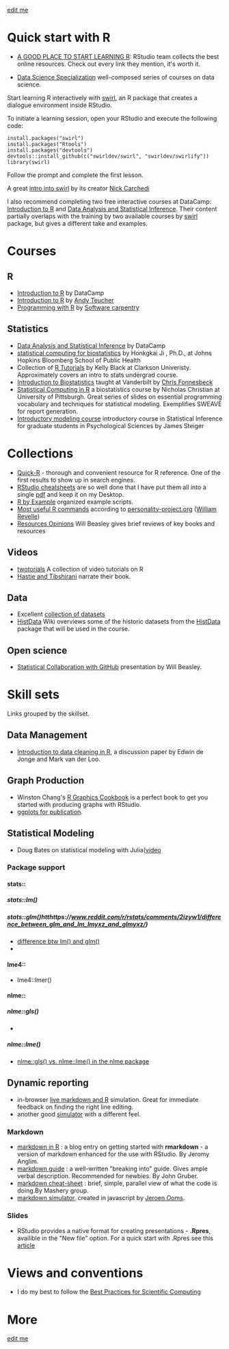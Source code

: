 [edit me](https://github.com/andkov/psy532/edit/master/resources.md)  


  
# Quick start with R

- [A GOOD PLACE TO START LEARNING R](http://www.rstudio.com/resources/training/online-learning/): RStudio team collects the best online resources. Check out every link they mention, it's worth it.  

- [Data Science Specialization](https://github.com/DataScienceSpecialization) well-composed series of courses on data science.  


Start learning R interactively with [swirl](http://swirlstats.com/students.html), an R package that creates a dialogue environment inside RStudio.  

To initiate a learning session, open your RStudio and execute the following code:  

```
install.packages("swirl")  
install.packages("Rtools")  
install.packages("devtools")  
devtools::install_github(c("swirldev/swirl", "swirldev/swirlify"))  
library(swirl)  
```

Follow the prompt and complete the first lesson.

A great [intro into swirl](https://www.youtube.com/watch?v=S1tBTlrx0JY) by its creator [Nick Carchedi](http://nickcarchedi.com/)

I also recommend completing two free interactive courses at DataCamp: [Introduction to R](https://www.datacamp.com/courses/introduction-to-r) and [Data Analysis and Statistical Inference](https://www.datacamp.com/courses/data-analysis-and-statistical-inference_mine-cetinkaya-rundel-by-datacamp). Their content partially overlaps with the training by two available courses by [swirl](http://swirlstats.com/students.html) package, but gives a different take and examples. 



# Courses

## R
- [Introduction to R](https://www.datacamp.com/courses/introduction-to-r)  by DataCamp   
- [Introduction to R](http://ateucher.github.io/rcourse_site/)  by [Andy Teucher](https://github.com/ateucher)
- [Programming with R](http://swcarpentry.github.io/r-novice-inflammation/)  by [Software carpentry](http://software-carpentry.org/)

## Statistics
- [Data Analysis and Statistical Inference](https://www.datacamp.com/courses/data-analysis-and-statistical-inference_mine-cetinkaya-rundel-by-datacamp) by DataCamp  
- [statistical computing for biostatistics](http://www.biostat.jhsph.edu/~hji/courses/statcomputing/)  by Honkgkai Ji , Ph.D., at Johns Hopkins Bloomberg School of Public Health  
- Collection of [R Tutorials](http://www.cyclismo.org/tutorial/R/) by Kelly Black at Clarkson Univeristy. Approximately covers an intro to stats undergrad course.
- [Introduction to Biostatistics](http://stronginference.com/Bios6301/)  taught at Vanderbilt by [Chris Fonnesbeck](https://github.com/fonnesbeck?tab=repositories)
- [Statistical Computing in R](http://www.pitt.edu/~njc23/) a biostatistics course by   Nicholas Christian at University of Pittsburgh.  Great series of slides on essential programming vocabulary and techniques  for statistical modeling. Exemplifies SWEAVE for report generation.  
- [Introductory modeling course](http://statpower.net/310LectureSlides.html) introductory course in Statistical Inference for graduate students in Psychological Sciences  by James Steiger  


# Collections 
- [Quick-R](http://www.statmethods.net/) - thorough and convenient resource for R reference. One of the first results to show up in search engines. 
- [RStudio cheatsheets](http://www.rstudio.com/resources/cheatsheets/) are so well done that I have put them all into a single [pdf](./materials/pdf/R_Studio_Cheat_Sheets.pdf) and keep it on my Desktop.
- [R by Example](http://www.mayin.org/ajayshah/KB/R/) organized example scripts. 
- [Most useful R commands](http://www.personality-project.org/r/r.commands.html) according to [personality-project.org](http://www.personality-project.org/index.html) ([William Revelle](http://www.personality-project.org/revelle.html))
- [Resources Opinions](https://github.com/OuhscBbmc/RedcapExamplesAndPatterns/blob/master/DocumentationGlobal/ResourcesOpinions.md)  Will Beasley gives  brief reviews of key books and resources


## Videos
- [twotorials](http://www.twotorials.com/) A collection of video tutorials on R
- [Hastie and Tibshirani](http://www.r-bloggers.com/in-depth-introduction-to-machine-learning-in-15-hours-of-expert-videos/) narrate their book.  

## Data 

- Excellent [collection of datasets](http://www.statsci.org/datasets.html) 
- [HistData](./data/HistData/Encyclopedia_HistData.md) Wiki overviews some of the historic datasets from the [HistData](./data/HistData/README.md) package that will be used in the course.


## Open science

-  [Statistical Collaboration with GitHub](http://htmlpreview.github.io/?https://raw.githubusercontent.com/OuhscBbmc/StatisticalComputing/master/2014_Presentations/05_May/BeasleyScugGitHub2014-05.html#/) presentation by Will Beasley.



# Skill sets
  Links grouped by the skillset. 


## Data Management

-  [Introduction to data cleaning in R](http://cran.r-project.org/doc/contrib/de_Jonge+van_der_Loo-Introduction_to_data_cleaning_with_R.pdf), a discussion paper by Edwin de Jonge and 
Mark van der Loo.


## Graph Production
- Winston Chang's [R Graphics Cookbook](http://www.cookbook-r.com/) is a perfect book to get you started with producing graphs with RStudio.  
- [ggplots for publication](http://www.noamross.net/blog/2013/11/20/formatting-plots-for-pubs.html).  

## Statistical Modeling 
   - Doug Bates on statistical modeling with Julia([video](https://www.youtube.com/watch?v=v9Io-p_iymI)   

### Package support  

#### stats::

##### stats::lm()

##### stats::glm()htthttps://www.reddit.com/r/rstats/comments/2izyw1/difference_between_glm_and_lm_lmyxz_and_glmyxz/)  

 - [difference btw lm() and glm()](https://www.reddit.com/r/rstats/comments/2izyw1/difference_between_glm_and_lm_lmyxz_and_glmyxz/)  
 - 

#### lme4::  
 - lme4::lmer()  

#### nlme::
##### nlme::gls()  
 -    
 
##### nlme::lme()

 - [nlme::gls() vs. nlme::lme() in the nlme package](http://stackoverflow.com/questions/1395102/gls-vs-lme-in-the-nlme-package)  



## Dynamic reporting

- in-browser [live markdown and R](https://demo.ocpu.io/markdownapp/www/) simulation. Great for immediate feedback on finding the right line editing.
- another good [simulator](http://markdown-here.com/livedemo.html) with a different feel.

### Markdown
- [markdown in R](http://jeromyanglim.blogspot.ca/2012/05/getting-started-with-r-markdown-knitr.html) : a blog entry on getting started with **rmarkdown** - a version of markdown enhanced for the use with RStudio.  By Jeromy Anglim.
- [markdown guide](http://daringfireball.net/projects/markdown/) : a well-written "breaking into" guide. Gives ample verbal description. Recommended for newbies. By John Gruber.  
- [markdown cheat-sheet](http://support.mashery.com/docs/customizing_your_portal/Markdown_Cheat_Sheet) : brief, simple, parallel view of what the code is doing.By Mashery group.   
- [markdown simulator](https://demo.ocpu.io/markdownapp/www/), created in javascript by  [Jeroen Ooms](http://jeroenooms.github.io/). 


### Slides  
- RStudio provides a native format for creating presentations - **.Rpres**, availible in the "New file" option. For a quick start with .Rpres see this [article](https://support.rstudio.com/hc/en-us/articles/200486468-Authoring-R-Presentations)
 

 
# Views and conventions 

- I do my best to follow the [Best Practices for Scientific Computing](http://journals.plos.org/plosbiology/article?id=10.1371/journal.pbio.1001745)

# More 

[edit me](https://github.com/andkov/psy532/edit/master/resources.md)  
 
 
 
 
 
